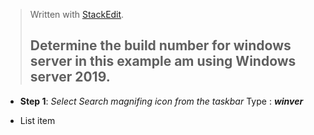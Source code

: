 


> Written with [StackEdit](https://stackedit.io/).
> ## Determine the build number for windows server in this example am using Windows server 2019.
> 

 - **Step 1**: *Select Search magnifing icon from the taskbar*
		  Type : ***winver***
		   
 - List item

<!--stackedit_data:
eyJoaXN0b3J5IjpbLTIwMzUxMDUyNzZdfQ==
-->